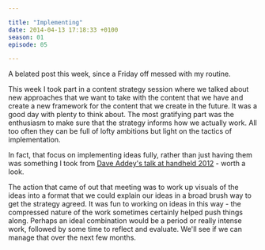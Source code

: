 ```yaml
---

title: "Implementing"
date: 2014-04-13 17:18:33 +0100
season: 01
episode: 05

---
```


A belated post this week, since a Friday off messed with my routine.

This week I took part in a content strategy session where we talked about new approaches that we want to take with the content that we have and create a new framework for the content that we create in the future. It was a good day with plenty to think about. The most gratifying part was the enthusiasm to make sure that the strategy informs how we actually work. All too often they can be full of lofty ambitions but light on the tactics of implementation.

In fact, that focus on implementing ideas fully, rather than just having them was something I took from [Dave Addey's talk at handheld 2012](http://www.besquare.me/session/so-you-have-an-app-idea/) - worth a look.

The action that came of out that meeting was to work up visuals of the ideas into a format that we could explain our ideas in a broad brush way to get the strategy agreed. It was fun to working on ideas in this way - the compressed nature of the work sometimes certainly helped push things along. Perhaps an ideal combination would be a period or really intense work, followed by some time to reflect and evaluate. We'll see if we can manage that over the next few months.
